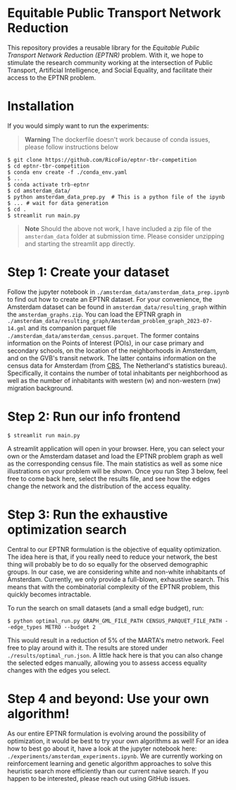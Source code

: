 # Equitable Public Transport Network Reduction
This repository provides a reusable library for the _Equitable Public Transport Network Reduction (EPTNR)_ problem. With it, we hope to stimulate the research community working at the intersection of Public Transport, Artificial Intelligence, and Social Equality, and facilitate their access to the EPTNR problem.

# Installation
If you would simply want to run the experiments:

> **Warning**
> The dockerfile doesn't work because of conda issues, please follow instructions below

```shell
$ git clone https://github.com/RicoFio/eptnr-tbr-competition
$ cd eptnr-tbr-competition
$ conda env create -f ./conda_env.yaml
$ ...
$ conda activate trb-eptnr
$ cd amsterdam_data/
$ python amsterdam_data_prep.py  # This is a python file of the ipynb
$ ... # wait for data generation
$ cd .
$ streamlit run main.py
```

> **Note**
> Should the above not work, I have included a zip file of the `amsterdam_data` folder at submission time. Please consider unzipping and starting the streamlit app directly.

# Step 1: Create your dataset
Follow the jupyter notebook in `./amsterdam_data/amsterdam_data_prep.ipynb` to find out how to create an EPTNR dataset. For your convenience, the Amsterdam dataset can be found in `amsterdam_data/resulting_graph` within the `amsterdam_graphs.zip`. You can load the EPTNR graph in `./amsterdam_data/resulting_graph/Amsterdam_problem_graph_2023-07-14.gml` and its companion parquet file `./amsterdam_data/amsterdam_census.parquet`. The former contains information on the Points of Interest (POIs), in our case primary and secondary schools, on the location of the neighborhoods in Amsterdam, and on the GVB's transit network. The latter contains information on the census data for Amsterdam (from [CBS](https://www.cbs.nl/en-gb/society/population), The Netherland's statistics bureau). Specifically, it contains the number of total inhabitants per neighborhood as well as the number of inhabitants with western (w) and non-western (nw) migration background.

# Step 2: Run our info frontend
```shell
$ streamlit run main.py
```
A streamlit application will open in your browser. Here, you can select your own or the Amsterdam dataset and load the EPTNR problem graph as well as the corresponding census file. The main statistics as well as some nice illustrations on your problem will be shown. Once you run Step 3 below, feel free to come back here, select the results file, and see how the edges change the network and the distribution of the access equality.

# Step 3: Run the exhaustive optimization search
Central to our EPTNR formulation is the objective of equality optimization. The idea here is that, if you really need to reduce your network, the best thing will probably be to do so equally for the observed demographic groups. In our case, we are considering white and non-white inhabitants of Amsterdam. Currently, we only provide a full-blown, exhaustive search. This means that with the combinatorial complexity of the EPTNR problem, this quickly becomes intractable.

To run the search on small datasets (and a small edge budget), run:
```shell
$ python optimal_run.py GRAPH_GML_FILE_PATH CENSUS_PARQUET_FILE_PATH --edge_types METRO --budget 2
```

This would result in a reduction of 5% of the MARTA's metro network. Feel free to play around with it. The results are stored under `./results/optimal_run.json`. A little hack here is that you can also change the selected edges manually, allowing you to assess access equality changes with the edges you select.

# Step 4 and beyond: Use your own algorithm!
As our entire EPTNR formulation is evolving around the possibility of optimization, it would be best to try your own algorithms as well! For an idea how to best go about it, have a look at the jupyter notebook here: `./experiments/amsterdam_experiments.ipynb`. We are currently working on reinforcement learning and genetic algorithm approaches to solve this heuristic search more efficiently than our current naive search. If you happen to be interested, please reach out using GitHub issues.